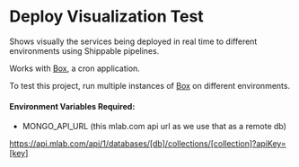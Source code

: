# Deploy Visualization Test
Shows visually the services being deployed in real time to different environments using Shippable pipelines.

Works with [Box][1], a cron  application.

To test this project, run multiple instances of [Box][1] on different environments.

#### Environment Variables Required:
 - MONGO_API_URL (this mlab.com api url as we use that as a remote db)

https://api.mlab.com/api/1/databases/[db]/collections/[collection]?apiKey=[key]

[1]: https://github.com/aye0aye/box
